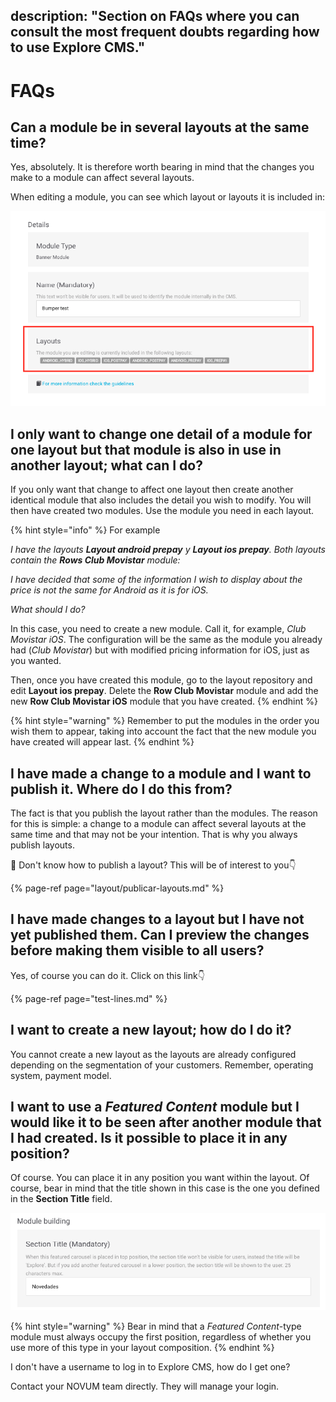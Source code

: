 description: "Section on FAQs where you can consult the most frequent
doubts regarding how to use Explore CMS."
---

# FAQs

## Can a module be in several layouts at the same time?

Yes, absolutely. It is therefore worth bearing in mind that the changes you make to a module can affect several layouts.

When editing a module, you can see which layout or layouts it is included in:

![](.gitbook/assets/image%20%281%29.png)

## I only want to change one detail of a module for one layout but that module is also in use in another layout; what can I do?

If you only want that change to affect one layout then create another identical module that also includes the detail you wish to modify. You will then have created two modules. Use the module you need in each layout.

{% hint style="info" %}
For example

_I have the layouts **Layout android prepay** y **Layout ios prepay**. Both layouts contain the **Rows Club Movistar** module:_ 

_I have decided that some of the information I wish to display about the price is not the same for Android as it is for iOS._ 

_What should I do?_

In this case, you need to create a new module. Call it, for example, _Club Movistar iOS_. The configuration will be the same as the module you already had \(*Club Movistar*\) but with modified pricing information for iOS, just as you wanted.

Then, once you have created this module, go to the layout repository and edit **Layout ios prepay**. Delete the **Row Club Movistar** module and add the new **Row Club Movistar iOS** module that you have created.
{% endhint %}

{% hint style="warning" %}
Remember to put the modules in the order you wish them to appear, taking into account the fact that the new module you have created will appear last.
{% endhint %}

## I have made a change to a module and I want to publish it. Where do I do this from?

The fact is that you publish the layout rather than the modules. The reason for this is simple: a change to a module can affect several layouts at the same time and that may not be your intention. That is why you always publish layouts.

🎯 Don't know how to publish a layout? This will be of interest to you👇

{% page-ref page="layout/publicar-layouts.md" %}

## I have made changes to a layout but I have not yet published them. Can I preview the changes before making them visible to all users?

Yes, of course you can do it. Click on this link👇

{% page-ref page="test-lines.md" %}

## I want to create a new layout; how do I do it?

You cannot create a new layout as the layouts are already configured depending on the segmentation of your customers. Remember, operating system, payment model.

## I want to use a _Featured Content_ module but I would like it to be seen after another module that I had created. Is it possible to place it in any position?

Of course. You can place it in any position you want within the layout. Of course, bear in mind that the title shown in this case is the one you defined in the **Section Title** field.

![](.gitbook/assets/image%20%2845%29.png)

{% hint style="warning" %}
Bear in mind that a _Featured Content_-type module must always occupy the first position, regardless of whether you use more of this type in your layout composition.
{% endhint %}

I don't have a username to log in to Explore CMS, how do I get one?

Contact your NOVUM team directly. They will manage your login.

